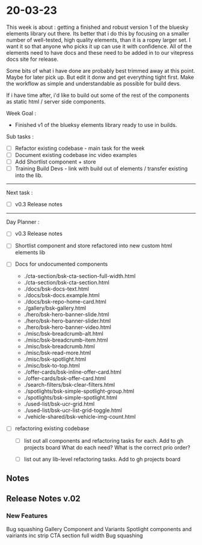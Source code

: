 # 20-03-23

This week is about : getting a finished and robust version 1 of the bluesky elements library out there.
Its better that i do this by focusing on a smaller number of well-tested, high quality elements, than it is a ropey larger set. I want it so that anyone who picks it up can use it with confidence. All of the elements need to have docs and these need to be added in to our vitepress docs site for release.

Some bits of what i have done are probably best trimmed away at this point. Maybe for later pick up. But edit it donw and get everything tight first. Make the workflow as simple and understandable as possible for build devs.

If i have time after, i'd like to build out some of the rest of the components as static html / server side components.

Week Goal :
- Finished v1 of the blueksy elements library ready to use in builds.

Sub tasks :
- [ ] Refactor existing codebase - main task for the week
- [ ] Document existing codebase inc video examples
- [ ] Add Shortlist component + store
- [ ] Training Build Devs - link with build out of elements / transfer existing into the lib.

---

Next task :
- [ ] v0.3 Release notes

---

Day Planner :

- [ ] v0.3 Release notes
- [ ] Shortlist component and store refactored into new custom html elements lib
- [ ] Docs for undocumented components

    - ./cta-section/bsk-cta-section-full-width.html
    - ./cta-section/bsk-cta-section.html
    - ./docs/bsk-docs-text.html
    - ./docs/bsk-docs.example.html
    - ./docs/bsk-repo-home-card.html
    - ./gallery/bsk-gallery.html
    - ./hero/bsk-hero-banner-slide.html
    - ./hero/bsk-hero-banner-slider.html
    - ./hero/bsk-hero-banner-video.html
    - ./misc/bsk-breadcrumb-alt.html
    - ./misc/bsk-breadcrumb-item.html
    - ./misc/bsk-breadcrumb.html
    - ./misc/bsk-read-more.html
    - ./misc/bsk-spotlight.html
    - ./misc/bsk-to-top.html
    - ./offer-cards/bsk-inline-offer-card.html
    - ./offer-cards/bsk-offer-card.html
    - ./search-filters/bsk-clear-filters.html
    - ./spotlights/bsk-simple-spotlight-group.html
    - ./spotlights/bsk-simple-spotlight.html
    - ./used-list/bsk-ucr-grid.html
    - ./used-list/bsk-ucr-list-grid-toggle.html
    - ./vehicle-shared/bsk-vehicle-img-count.html


- [ ] refactoring existing codebase
  - [ ] list out all components and refactoring tasks for each. Add to gh projects board
        What do each need?
        What is the correct prio order?
  - [ ] list out any lib-level refactoring tasks. Add to gh projects board


## Notes

## Release Notes v.02

### New Features

Bug squashing
Gallery Component and Variants
Spotlight components and vairiants inc strip
CTA section full width
Bug squashing